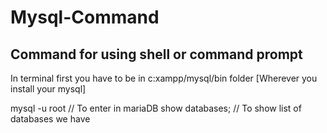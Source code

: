 # Mysql-Command

## Command for using shell or command prompt

In terminal first you have to be in c:xampp/mysql/bin folder [Wherever you install your mysql]

mysql -u root // To enter in mariaDB
show databases; // To show list of databases we have
